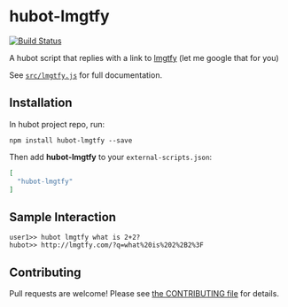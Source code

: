 # hubot-lmgtfy

[![Build Status](https://travis-ci.org/MonicaG/hubot-lmgtfy.svg?branch=master)](https://travis-ci.org/MonicaG/hubot-lmgtfy)

A hubot script that replies with a link to [lmgtfy](http://lmgtfy.com/) (let me google that for you)  

See [`src/lmgtfy.js`](src/lmgtfy.coffee) for full documentation.

## Installation

In hubot project repo, run:

`npm install hubot-lmgtfy --save`

Then add **hubot-lmgtfy** to your `external-scripts.json`:

```json
[
  "hubot-lmgtfy"
]
```

## Sample Interaction

```
user1>> hubot lmgtfy what is 2+2?
hubot>> http://lmgtfy.com/?q=what%20is%202%2B2%3F
```

## Contributing

Pull requests are welcome! Please see [the CONTRIBUTING file](CONTRIBUTING.md) for details.
